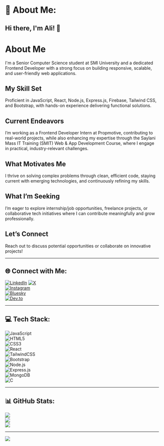 # 💫 About Me:
## Hi there, I'm Ali! 👋
# About Me

I'm a Senior Computer Science student at SMI University and a dedicated Frontend Developer with a strong focus on building responsive, scalable, and user-friendly web applications.

## My Skill Set
Proficient in JavaScript, React, Node.js, Express.js, Firebase, Tailwind CSS, and Bootstrap, with hands-on experience delivering functional solutions.

## Current Endeavors
I’m working as a Frontend Developer Intern at Propmotive, contributing to real-world projects, while also enhancing my expertise through the Saylani Mass IT Training (SMIT) Web & App Development Course, where I engage in practical, industry-relevant challenges.

## What Motivates Me
I thrive on solving complex problems through clean, efficient code, staying current with emerging technologies, and continuously refining my skills.

## What I’m Seeking
I’m eager to explore internship/job opportunities, freelance projects, or collaborative tech initiatives where I can contribute meaningfully and grow professionally.

## Let’s Connect
Reach out to discuss potential opportunities or collaborate on innovative projects!

---

## 🌐 Connect with Me:
[![LinkedIn](https://img.shields.io/badge/LinkedIn-%230077B5.svg?style=for-the-badge&logo=linkedin&logoColor=white)]([https://linkedin.com/in/ghulam-ali-8021a1276](https://www.linkedin.com/in/ghulam-ali-dev/)) 
[![X](https://img.shields.io/badge/X-black.svg?style=for-the-badge&logo=X&logoColor=white)](https://x.com/DevGhulamAli)  
[![Instagram](https://img.shields.io/badge/Instagram-%23E4405F.svg?style=for-the-badge&logo=Instagram&logoColor=white)](https://instagram.com/ghulam_.ali)   
[![Bluesky](https://img.shields.io/badge/Bluesky-%2300A5E0.svg?style=for-the-badge&logo=bluesky&logoColor=white)](https://bsky.app/profile/ghulam-ali.bsky.social)  
[![Dev.to](https://img.shields.io/badge/Dev.to-%23007296.svg?style=for-the-badge&logo=dev.to&logoColor=white)](https://dev.to/ghulamali)  
 


---


## 💻 Tech Stack:

![JavaScript](https://img.shields.io/badge/javascript-%23323330.svg?style=for-the-badge&logo=javascript&logoColor=%23F7DF1E)  
![HTML5](https://img.shields.io/badge/html5-%23E34F26.svg?style=for-the-badge&logo=html5&logoColor=white)  
![CSS3](https://img.shields.io/badge/css3-%231572B6.svg?style=for-the-badge&logo=css3&logoColor=white)  
![React](https://img.shields.io/badge/react-%2320232a.svg?style=for-the-badge&logo=react&logoColor=%2361DAFB)  
![TailwindCSS](https://img.shields.io/badge/tailwindcss-%2338B2AC.svg?style=for-the-badge&logo=tailwind-css&logoColor=white)  
![Bootstrap](https://img.shields.io/badge/bootstrap-%238511FA.svg?style=for-the-badge&logo=bootstrap&logoColor=white)  
![Node.js](https://img.shields.io/badge/node.js-339933?style=for-the-badge&logo=nodedotjs&logoColor=white)  
![Express.js](https://img.shields.io/badge/express.js-%23404d59.svg?style=for-the-badge&logo=express&logoColor=white)  
![MongoDB](https://img.shields.io/badge/mongodb-%2347A248.svg?style=for-the-badge&logo=mongodb&logoColor=white)  
![C](https://img.shields.io/badge/c-%2300599C.svg?style=for-the-badge&logo=c&logoColor=white)


---

## 📊 GitHub Stats:
![](https://github-readme-stats.vercel.app/api?username=ghulamali17&theme=dark&hide_border=false&include_all_commits=false&count_private=false)<br/>
![](https://github-readme-streak-stats.herokuapp.com/?user=ghulamali17&theme=dark&hide_border=false)<br/>
![](https://github-readme-stats.vercel.app/api/top-langs/?username=ghulamali17&theme=dark&hide_border=false&include_all_commits=false&count_private=false&layout=compact)

---

[![](https://visitcount.itsvg.in/api?id=ghulamali17&icon=0&color=0)](https://visitcount.itsvg.in)

<!-- Proudly created with GPRM ( https://gprm.itsvg.in ) -->
